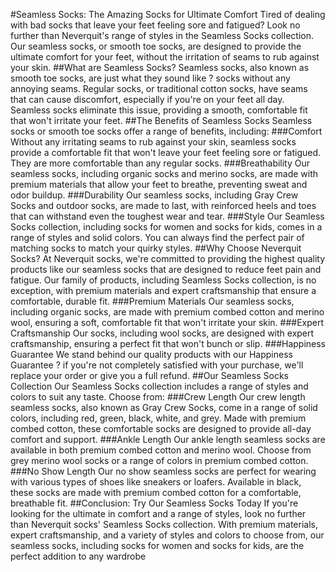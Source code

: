 #Seamless Socks: The Amazing Socks for Ultimate Comfort
Tired of dealing with bad socks that leave your feet feeling sore and fatigued? Look no further than Neverquit's range of styles in the Seamless Socks collection. Our seamless socks, or smooth toe socks, are designed to provide the ultimate comfort for your feet, without the irritation of seams to rub against your skin.
##What are Seamless Socks?
Seamless socks, also known as smooth toe socks, are just what they sound like ? socks without any annoying seams. Regular socks, or traditional cotton socks, have seams that can cause discomfort, especially if you're on your feet all day. Seamless socks eliminate this issue, providing a smooth, comfortable fit that won't irritate your feet.
##The Benefits of Seamless Socks
Seamless socks or smooth toe socks offer a range of benefits, including:
###Comfort
Without any irritating seams to rub against your skin, seamless socks provide a comfortable fit that won't leave your feet feeling sore or fatigued. They are more comfortable than any regular socks.
###Breathability
Our seamless socks, including organic socks and merino socks, are made with premium materials that allow your feet to breathe, preventing sweat and odor buildup.
###Durability
Our seamless socks, including Gray Crew Socks and outdoor socks, are made to last, with reinforced heels and toes that can withstand even the toughest wear and tear.
###Style
Our Seamless Socks collection, including socks for women and socks for kids, comes in a range of styles and solid colors. You can always find the perfect pair of matching socks to match your quirky styles.
##Why Choose Neverquit Socks?
At Neverquit socks, we're committed to providing the highest quality products like our seamless socks that are designed to reduce feet pain and fatigue. Our family of products, including Seamless Socks collection, is no exception, with premium materials and expert craftsmanship that ensure a comfortable, durable fit.
###Premium Materials
Our seamless socks, including organic socks, are made with premium combed cotton and merino wool, ensuring a soft, comfortable fit that won't irritate your skin.
###Expert Craftsmanship
Our socks, including wool socks, are designed with expert craftsmanship, ensuring a perfect fit that won't bunch or slip.
###Happiness Guarantee
We stand behind our quality products with our Happiness Guarantee ? if you're not completely satisfied with your purchase, we'll replace your order or give you a full refund.
##Our Seamless Socks Collection
Our Seamless Socks collection includes a range of styles and colors to suit any taste. Choose from:
###Crew Length
Our crew length seamless socks, also known as Gray Crew Socks, come in a range of solid colors, including red, green, black, white, and grey. Made with premium combed cotton, these comfortable socks are designed to provide all-day comfort and support.
###Ankle Length
Our ankle length seamless socks are available in both premium combed cotton and merino wool. Choose from grey merino wool socks or a range of colors in premium combed cotton.
###No Show Length
Our no show seamless socks are perfect for wearing with various types of shoes like sneakers or loafers. Available in black, these socks are made with premium combed cotton for a comfortable, breathable fit.
##Conclusion: Try Our Seamless Socks Today
If you're looking for the ultimate in comfort and a range of styles, look no further than Neverquit socks' Seamless Socks collection. With premium materials, expert craftsmanship, and a variety of styles and colors to choose from, our seamless socks, including socks for women and socks for kids, are the perfect addition to any wardrobe
